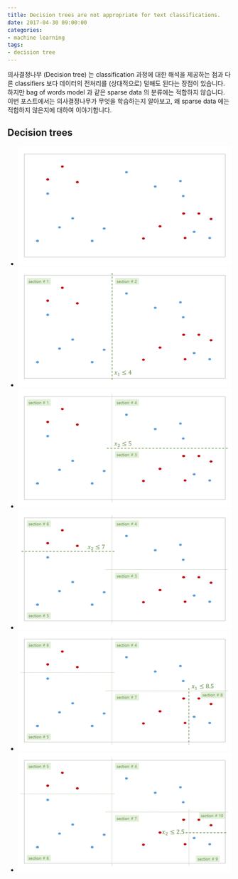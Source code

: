 ```yaml
---
title: Decision trees are not appropriate for text classifications.
date: 2017-04-30 09:00:00
categories:
- machine learning
tags:
- decision tree
---
```


의사결정나무 (Decision tree) 는 classification 과정에 대한 해석을 제공하는 점과 다른 classifiers 보다 데이터의 전처리를 (상대적으로) 덜해도 된다는 장점이 있습니다. 하지만 bag of words model 과 같은 sparse data 의 분류에는 적합하지 않습니다. 이번 포스트에서는 의사결정나무가 무엇을 학습하는지 알아보고, 왜 sparse data 에는 적합하지 않은지에 대하여 이야기합니다.

## Decision trees

<ul class="slider" id="slider">
<li><img src="/assets/figures/dt_growth_1.png" alt="slide1"/></li>
<li><img src="/assets/figures/dt_growth_2.png" alt="slide2"/></li>
<li><img src="/assets/figures/dt_growth_3.png" alt="slide3"/></li>
<li><img src="/assets/figures/dt_growth_4.png" alt="slide4"/></li>
<li><img src="/assets/figures/dt_growth_5.png" alt="slide5"/></li>
<li><img src="/assets/figures/dt_growth_6.png" alt="slide6"/></li>
</ul>

<script type="text/javascript" src="/assets/js/src/slider.min.js"></script>
<script type="text/javascript">
  $(window).on("load", function() {
    $("#slider").slider();
  });
</script>